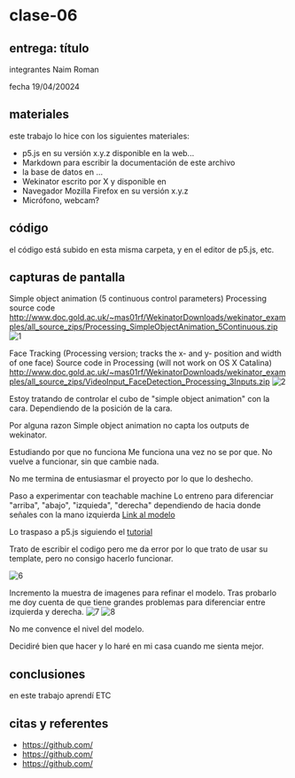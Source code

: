 # clase-06

## entrega: título

integrantes Naim Roman

fecha 19/04/20024

## materiales

este trabajo lo hice con los siguientes materiales:

- p5.js en su versión x.y.z disponible en la web...
- Markdown para escribir la documentación de este archivo
- la base de datos en ...
- Wekinator escrito por X y disponible en
- Navegador Mozilla Firefox en su versión x.y.z
- Micrófono, webcam?

## código

el código está subido en esta misma carpeta, y en el editor de p5.js, etc.

## capturas de pantalla
Simple object animation (5 continuous control parameters)
Processing source code http://www.doc.gold.ac.uk/~mas01rf/WekinatorDownloads/wekinator_examples/all_source_zips/Processing_SimpleObjectAnimation_5Continuous.zip
![1](https://github.com/NaimRoman/audiv027-2024-1/blob/main/estudiantes/15-NaimRoman/clase-06/Captura%20de%20pantalla%20(1).png)

Face Tracking (Processing version; tracks the x- and y- position and width of one face)
Source code in Processing (will not work on OS X Catalina)
http://www.doc.gold.ac.uk/~mas01rf/WekinatorDownloads/wekinator_examples/all_source_zips/VideoInput_FaceDetection_Processing_3Inputs.zip
![2](https://github.com/NaimRoman/audiv027-2024-1/blob/main/estudiantes/15-NaimRoman/clase-06/Captura%20de%20pantalla%20(3).png)

Estoy tratando de controlar el cubo de "simple object animation" con la cara. Dependiendo de la posición de la cara.

Por alguna razon Simple object animation no capta los outputs de wekinator.

Estudiando por que no funciona
Me funciona una vez no se por que.
No vuelve a funcionar, sin que cambie nada.

No me termina de entusiasmar el proyecto por lo que lo deshecho.


Paso a experimentar con teachable machine
Lo entreno para diferenciar "arriba", "abajo", "izquieda", "derecha" dependiendo de hacia donde señales con la mano izquierda
[Link al modelo](https://teachablemachine.withgoogle.com/models/8HkSYfUIw/)

Lo traspaso a p5.js siguiendo el [tutorial](https://www.youtube.com/watch?v=kwcillcWOg0)

Trato de escribir el codigo pero me da error por lo que trato de usar su template, pero no consigo hacerlo funcionar.

![6](https://github.com/NaimRoman/audiv027-2024-1/blob/main/estudiantes/15-NaimRoman/clase-06/Captura%20de%20pantalla%20(6).png)

Incremento la muestra de imagenes para refinar el modelo. Tras probarlo me doy cuenta de que tiene grandes problemas para diferenciar entre izquierda y derecha.
![7](https://github.com/NaimRoman/audiv027-2024-1/blob/main/estudiantes/15-NaimRoman/clase-06/Sin%20t%C3%ADtulo.png) ![8](https://github.com/NaimRoman/audiv027-2024-1/blob/main/estudiantes/15-NaimRoman/clase-06/Sin%20t%C3%ADtulo2.jpg)

No me convence el nivel del modelo.

Decidiré bien que hacer y lo haré en mi casa cuando me sienta mejor.

## conclusiones

en este trabajo aprendí ETC

## citas y referentes

- <https://github.com/>
- <https://github.com/>
- <https://github.com/>
